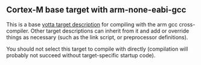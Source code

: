 ## Cortex-M base target with arm-none-eabi-gcc

This is a base [yotta target
description](http://docs.yottabuild.org/tutorial/targets.html) for compiling
with the arm gcc cross-compiler. Other target descriptions can inherit
from it and add or override things as necessary (such as the link script, or
preprocessor definitions).

You should not select this target to compile with directly (compilation will
probably not succeed without target-specific startup code).


